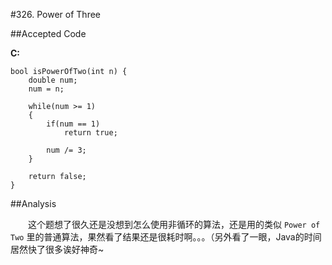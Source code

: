 #326. Power of Three

##Accepted Code

**C:**

	bool isPowerOfTwo(int n) {
	    double num;
	    num = n;
	    
	    while(num >= 1)
	    {
	        if(num == 1)
	            return true;
	        
	        num /= 3;
	    }
	    
	    return false;
	}

##Analysis

　　这个题想了很久还是没想到怎么使用非循环的算法，还是用的类似 `Power of Two` 里的普通算法，果然看了结果还是很耗时啊。。。（另外看了一眼，Java的时间居然快了很多诶好神奇~